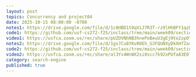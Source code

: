 ```yaml
---
layout: post
topics: Concurrency and project04
date: 2025-10-15 08:00:00 -0700
notes1: https://drive.google.com/file/d/1c8HBD1tOqViJ7R3T-rz9lHhBFY1qzDEP/view?usp=sharing
code1: https://github.com/usf-cs272-f25/inclass/tree/main/week09/section01
video1: https://usfca.zoom.us/rec/share/pUZOVNhNB3hnePoBeuU3gEjHto2zpOT9JyJRtGI1pJohsyC_nilhha8THra0VBTb.648ArPcRyas-Q1tU
notes2: https://drive.google.com/file/d/1gs7Cu8YKvR0Eh_UJFQUNXyDkXHfZax_W/view?usp=share_link
code2: https://github.com/usf-cs272-f25/inclass/tree/main/week09/section02
video2: https://usfca.zoom.us/rec/share/al3Ys4WnWX2si0scc7k92xPUfaA3E0lG8uK3X-pB2iORvWsdkOAy9hrNQZ7HUrJE.GMAAmbSD5pbQts1I
category: search-engine
published: true
---
```

